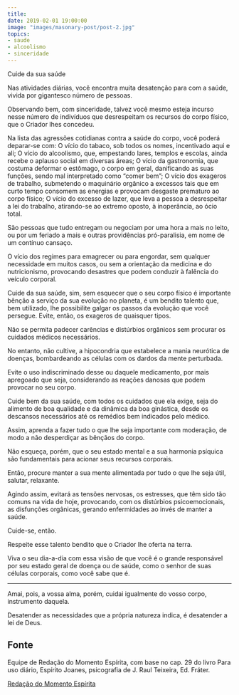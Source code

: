 ```yaml
---
title: 
date: 2019-02-01 19:00:00
image: "images/masonary-post/post-2.jpg"
topics: 
- saude
- alcoolismo
- sinceridade
---
```


Cuide da sua saúde

Nas atividades diárias, você encontra muita desatenção para com a saúde, vivida
por gigantesco número de pessoas.

Observando bem, com sinceridade, talvez você mesmo esteja incurso nesse número
de indivíduos que desrespeitam os recursos do corpo físico, que o Criador lhes
concedeu.

Na lista das agressões cotidianas contra a saúde do corpo, você poderá
deparar-se com:
O vício do tabaco, sob todos os nomes, incentivado aqui e ali;
O vício do alcoolismo, que, empestando lares, templos e escolas, ainda recebe o
aplauso social em diversas áreas;
O vício da gastronomia, que costuma deformar o estômago, o corpo em geral,
danificando as suas funções, sendo mal interpretado como “comer bem”;
O vício dos exageros de trabalho, submetendo o maquinário orgânico a excessos
tais que em curto tempo consomem as energias e provocam desgaste prematuro ao
corpo físico;
O vício do excesso de lazer, que leva a pessoa a desrespeitar a lei do
trabalho, atirando-se ao extremo oposto, à inoperância, ao ócio total.

São pessoas que tudo entregam ou negociam por uma hora a mais no leito, ou por
um feriado a mais e outras providências pró-paralisia, em nome de um contínuo
cansaço.

O vício dos regimes para emagrecer ou para engordar, sem qualquer necessidade
em muitos casos, ou sem a orientação da medicina e do nutricionismo, provocando
desastres que podem conduzir à falência do veículo corporal.

Cuide da sua saúde, sim, sem esquecer que o seu corpo físico é importante
bênção a serviço da sua evolução no planeta, é um bendito talento que, bem
utilizado, lhe possibilite galgar os passos da evolução que você persegue.
Evite, então, os exageros de quaisquer tipos.

Não se permita padecer carências e distúrbios orgânicos sem procurar os
cuidados médicos necessários.

No entanto, não cultive, a hipocondria que estabelece a mania neurótica de
doenças, bombardeando as células com os dardos da mente perturbada.

Evite o uso indiscriminado desse ou daquele medicamento, por mais apregoado que
seja, considerando as reações danosas que podem provocar no seu corpo.

Cuide bem da sua saúde, com todos os cuidados que ela exige, seja do alimento
de boa qualidade e da dinâmica da boa ginástica, desde os descansos necessários
até os remédios bem indicados pelo médico.

Assim, aprenda a fazer tudo o que lhe seja importante com moderação, de modo a
não desperdiçar as bênçãos do corpo.

Não esqueça, porém, que o seu estado mental e a sua harmonia psíquica são
fundamentais para acionar seus recursos corporais.

Então, procure manter a sua mente alimentada por tudo o que lhe seja útil,
salutar, relaxante.

Agindo assim, evitará as tensões nervosas, os estresses, que têm sido tão
comuns na vida de hoje, provocando, com os distúrbios psicoemocionais, as
disfunções orgânicas, gerando enfermidades ao invés de manter a saúde.

Cuide-se, então.

Respeite esse talento bendito que o Criador lhe oferta na terra.

Viva o seu dia-a-dia com essa visão de que você é o grande responsável por seu
estado geral de doença ou de saúde, como o senhor de suas células corporais,
como você sabe que é.

* * *

Amai, pois, a vossa alma, porém, cuidai igualmente do vosso corpo, instrumento
daquela.

Desatender as necessidades que a própria natureza indica, é desatender a lei de
Deus.

## Fonte
Equipe de Redação do Momento Espírita, com base no cap. 29 do livro Para uso
diário, Espírito Joanes, psicografia de J. Raul Teixeira, Ed. Fráter.


[Redação do Momento Espírita](http://www.momento.com.br/pt/ler_texto.php?id=1172)



